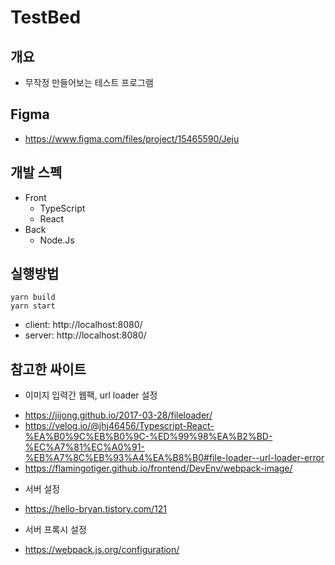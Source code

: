 # TestBed


## 개요

* 무작정 만들어보는 테스트 프로그램

## Figma
* https://www.figma.com/files/project/15465590/Jeju

## 개발 스펙

* Front 
  * TypeScript
  * React
* Back
  * Node.Js

## 실행방법

```
yarn build
yarn start
```

* client: http://localhost:8080/
* server: http://localhost:8080/

## 참고한 싸이트

- 이미지 입력간 웹팩, url loader 설정
* https://jijong.github.io/2017-03-28/fileloader/
* https://velog.io/@jhj46456/Typescript-React-%EA%B0%9C%EB%B0%9C-%ED%99%98%EA%B2%BD-%EC%A7%81%EC%A0%91-%EB%A7%8C%EB%93%A4%EA%B8%B0#file-loader--url-loader-error
* https://flamingotiger.github.io/frontend/DevEnv/webpack-image/

- 서버 설정 
* https://hello-bryan.tistory.com/121
- 서버 프록시 설정
* https://webpack.js.org/configuration/